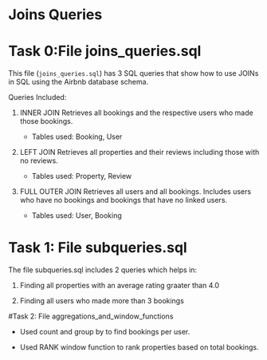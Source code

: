 # Joins Queries
# Task 0:File joins_queries.sql

This file (`joins_queries.sql`) has 3 SQL queries that show how to use JOINs in SQL using the Airbnb database schema.

Queries Included:

1. INNER JOIN
   Retrieves all bookings and the respective users who made those bookings.  
   - Tables used: Booking, User

2. LEFT JOIN 
   Retrieves all properties and their reviews including those with  no reviews.  
   - Tables used: Property, Review

3. FULL OUTER JOIN
   Retrieves all users and all bookings. Includes users who have no bookings and bookings that have no linked users.  
   - Tables used: User, Booking

# Task 1: File subqueries.sql

The file subqueries.sql includes 2 queries which helps in:
1. Finding all properties with an average rating graater than 4.0

2. Finding all users who made more than 3 bookings

#Task 2: File aggregations_and_window_functions
- Used count and group by to find bookings per user.

- Used RANK window function to rank properties based on total bookings.
